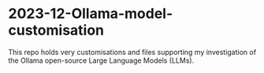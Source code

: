 # 2023-12-Ollama-model-customisation
This repo holds very customisations and files supporting my investigation of the Ollama open-source Large Language Models (LLMs).
